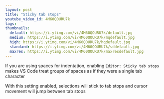 ```yaml
---
layout: post
title: "Sticky tab stops"
youtube_video_id: 4M60QOURU7k
tags:
thumbnails:
  default: https://i.ytimg.com/vi/4M60QOURU7k/default.jpg
  medium: https://i.ytimg.com/vi/4M60QOURU7k/mqdefault.jpg
  high: https://i.ytimg.com/vi/4M60QOURU7k/hqdefault.jpg
  standard: https://i.ytimg.com/vi/4M60QOURU7k/sddefault.jpg
  maxres: https://i.ytimg.com/vi/4M60QOURU7k/maxresdefault.jpg
---
```


If you are using spaces for indentation, enabling `Editor: Sticky tab stops` makes VS Code treat groups of spaces as if they were a single tab character

With this setting enabled, selections will stick to tab stops and cursor movement will jump between tab stops
